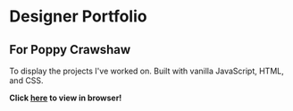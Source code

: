 # Designer Portfolio
## For Poppy Crawshaw

To display the projects I've worked on. Built with vanilla JavaScript, HTML, and CSS.

**Click [here](https://ripleymay.github.io/poppy/) to view in browser!** 